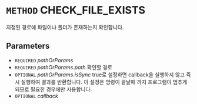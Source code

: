 # `METHOD` CHECK_FILE_EXISTS
지정된 경로에 파일이나 폴더가 존재하는지 확인합니다.

## Parameters
* `REQUIRED` *pathOrParams*
* `REQUIRED` *pathOrParams.path* 확인할 경로
* `OPTIONAL` *pathOrParams.isSync* true로 설정하면 callback을 실행하지 않고 즉시 실행하여 결과를 반환합니다. 이 설정은 명령이 끝날때 까지 프로그램이 멈추게 되므로 필요한 경우에만 사용합니다.
* `OPTIONAL` *callback*
